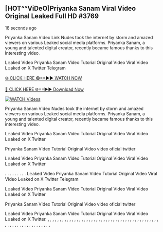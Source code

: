 ## [HOT^^ViDeO]Priyanka Sanam Viral Video Original Leaked Full HD #3769

18 seconds ago

Priyanka Sanam Video Link Nudes took the internet by storm and amazed viewers on various Leaked social media platforms. Priyanka Sanam, a young and talented digital creator, recently became famous thanks to this interesting video.

L𝚎aked Video Priyanka Sanam Video Tutorial Original Video Viral Video L𝚎aked on X Twitter Telegram

[🌐 CLICK HERE 🟢==►► WATCH NOW](https://dekho-ki-hoy-07-2k25.blogspot.com/2025/01/viral-on.html)

[🔴 CLICK HERE 🌐==►► Download Now](https://dekho-ki-hoy-07-2k25.blogspot.com/2025/01/viral-on.html)

[![WATCH Videos](https://i.imgur.com/dJHk4Zq.gif)](https://dekho-ki-hoy-07-2k25.blogspot.com/2025/01/viral-on.html)

Priyanka Sanam Video Nudes took the internet by storm and amazed viewers on various Leaked social media platforms. Priyanka Sanam, a young and talented digital creator, recently became famous thanks to this interesting video.

L𝚎aked Video Priyanka Sanam Video Tutorial Original Video Viral Video L𝚎aked on X Twitter

Priyanka Sanam Video Tutorial Original Video video oficial twitter

L𝚎aked Video Priyanka Sanam Video Tutorial Original Video Viral Video L𝚎aked on X Twitter

. . . . . . . . . L𝚎aked Video Priyanka Sanam Video Tutorial Original Video Viral Video L𝚎aked on X Twitter Telegram

L𝚎aked Video Priyanka Sanam Video Tutorial Original Video Viral Video L𝚎aked on X Twitter

Priyanka Sanam Video Tutorial Original Video video oficial twitter

L𝚎aked Video Priyanka Sanam Video Tutorial Original Video Viral Video L𝚎aked on X Twitter.
,
,
,
,
,
,
,
,
,
,
,
,
,
,
,
,
,
,
,
,
,
,
,
,
,
,
,
,
,
,
,
,
,
,
,
,
,
,
,
,
,
,
,
,
,
,
,
,
,
,
,
,
,
,
,
,
,
,
,
,
,
,
,
,
,